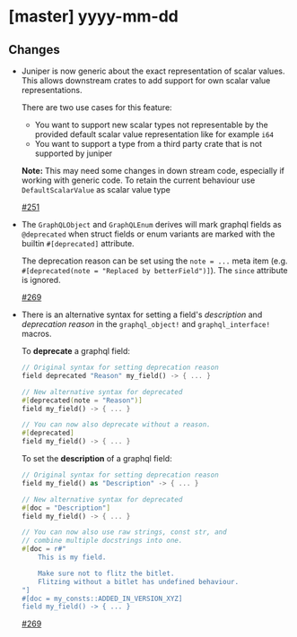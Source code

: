 # [master] yyyy-mm-dd

## Changes

- Juniper is now generic about the exact representation of scalar values. This
  allows downstream crates to add support for own scalar value representations.

   There are two use cases for this feature:
   * You want to support new scalar types not representable by the provided default
   scalar value representation like for example `i64`
   * You want to support a type from a third party crate that is not supported by juniper

  **Note:** This may need some changes in down stream code, especially if working with
  generic code. To retain the current behaviour use `DefaultScalarValue` as scalar value type

  [#251](https://github.com/graphql-rust/juniper/pull/251)

- The `GraphQLObject` and `GraphQLEnum` derives will mark graphql fields as
  `@deprecated` when struct fields or enum variants are marked with the
  builtin `#[deprecated]` attribute.

  The deprecation reason can be set using the `note = ...` meta item
  (e.g. `#[deprecated(note = "Replaced by betterField")]`).
  The `since` attribute is ignored.

  [#269](https://github.com/graphql-rust/juniper/pull/269)


- There is an alternative syntax for setting a field's _description_ and
  _deprecation reason_ in the `graphql_object!` and `graphql_interface!` macros.

  To __deprecate__ a graphql field:
    ```rust
    // Original syntax for setting deprecation reason
    field deprecated "Reason" my_field() -> { ... }

    // New alternative syntax for deprecated
    #[deprecated(note = "Reason")]
    field my_field() -> { ... }

    // You can now also deprecate without a reason.
    #[deprecated]
    field my_field() -> { ... }
    ```

  To set the __description__ of a graphql field:
    ```rust
    // Original syntax for setting deprecation reason
    field my_field() as "Description" -> { ... }

    // New alternative syntax for deprecated
    #[doc = "Description"]
    field my_field() -> { ... }

    // You can now also use raw strings, const str, and
    // combine multiple docstrings into one.
    #[doc = r#"
        This is my field.

        Make sure not to flitz the bitlet.
        Flitzing without a bitlet has undefined behaviour.
    "]
    #[doc = my_consts::ADDED_IN_VERSION_XYZ]
    field my_field() -> { ... }
    ```

  [#269](https://github.com/graphql-rust/juniper/pull/269)
